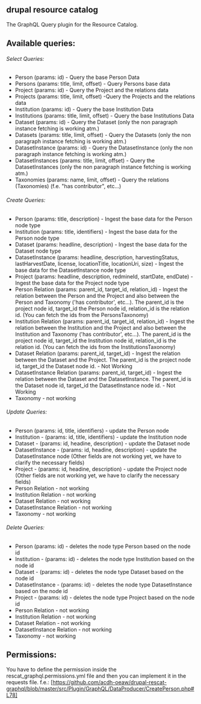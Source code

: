 ## drupal resource catalog
The GraphQL Query plugin for the Resource Catalog.

## Available queries:
###### Select Queries: 
- Person (params: id) - Query the base Person Data
- Persons (params: title, limit, offset) - Query Persons base data 
- Project (params: id) - Query the Project and the relations data
- Projects (params: title, limit, offset) -Query the Projects and the relations data
- Institution (params: id) - Query the base Institution Data
- Institutions (params: title, limit, offset) - Query the base Institutions Data
- Dataset (params: id) - Query the Dataset (only the non paragraph instance fetching is working atm.)
- Datasets (params: title, limit, offset) - Query the Datasets (only the non paragraph instance fetching is working atm.)
- DatasetInstance (params: id) - Query the DatasetInstance (only the non paragraph instance fetching is working atm.)
- DatasetInstances (params: title, limit, offset) - Query the DatasetInstances (only the non paragraph instance fetching is working atm.)
- Taxonomies (params: name, limit, offset) - Query the relations (Taxonomies) (f.e. "has contributor", etc...)


###### Create Queries: 
- Person (params: title, description) - Ingest the base data for the Person node type
- Institution (params: title, identifiers) - Ingest the base data for the Person node type
- Dataset (params: headline, description) - Ingest the base data for the Dataset node type
- DatasetInstance (params: headline, description, harvestingStatus, lastHarvestDate, license, locationTitle, locationUri, size) - Ingest the base data for the DatasetInstance node type
- Project (params: headline, description, redmineId, startDate, endDate) - Ingest the base data for the Project node type
- Person Relation (params: parent_id, target_id, relation_id) - Ingest the relation between the Person and the Project and also between the Person and Taxonomy ('has contributor', etc...). 
The parent_id is the project node id, target_id the Person node id, relation_id is the relation id. (You can fetch the ids from the PersonsTaxonomy)
- Institution Relation (params: parent_id, target_id, relation_id) - Ingest the relation between the Institution and the Project and also between the Institution and Taxonomy ('has contributor', etc...). 
The parent_id is the project node id, target_id the Institution node id, relation_id is the relation id. (You can fetch the ids from the InstitutionsTaxonomy) 
- Dataset Relation (params: parent_id, target_id) - Ingest the relation between the Dataset and the Project. 
The parent_id is the project node id, target_id the Dataset node id. - Not Working
- DatasetInstance Relation (params: parent_id, target_id) - Ingest the relation between the Dataset and the DatasetInstance. 
The parent_id is the Dataset node id, target_id the DatasetInstance node id. - Not Working
- Taxonomy - not working

###### Update Queries: 
- Person (params: id, title, identifiers) - update the Person node
- Institution - (params: id, title, identifiers) - update the Institution node
- Dataset - (params: id, headine, description) - update the Dataset node
- DatasetInstance - (params: id, headine, description) - update the DatasetInstance node (Other fields are not working yet, we have to clarify the necessary fields)
- Project - (params: id, headine, description) - update the Project node (Other fields are not working yet, we have to clarify the necessary fields)
- Person Relation  - not working
- Institution Relation  - not working
- Dataset Relation - not working
- DatasetInstance Relation - not working
- Taxonomy - not working

###### Delete Queries: 
- Person (params: id) - deletes the node type Person based on the node id
- Institution - (params: id) - deletes the node type Institution based on the node id
- Dataset - (params: id) - deletes the node type Dataset based on the node id
- DatasetInstance - (params: id) - deletes the node type DatasetInstance based on the node id
- Project - (params: id) - deletes the node type Project based on the node id
- Person Relation  - not working
- Institution Relation  - not working
- Dataset Relation - not working
- DatasetInstance Relation - not working
- Taxonomy - not working


## Permissions:

You have to define the permission inside the rescat_graphql.permissions.yml file and then you can implement it in the requests file. f.e.: [https://github.com/acdh-oeaw/drupal-rescat-graphql/blob/master/src/Plugin/GraphQL/DataProducer/CreatePerson.php#L78]